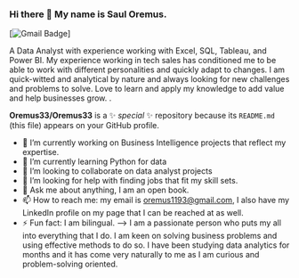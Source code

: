 ### Hi there 👋 My name is Saul Oremus. 
[![Gmail Badge](https://img.shields.io/badge/-oremus1193@gmail.com-D14836?style=for-the-badge&logo=gmail&logoColor=white=mailto:oremus1193@gmail.com)]

A Data Analyst with experience working with Excel, SQL, Tableau, and Power BI. My experience working in tech sales has conditioned me to be able to work with different personalities and quickly adapt to changes.  I am quick-witted and analytical by nature and always looking for new challenges and problems to solve. Love to learn and apply my knowledge to add value and help businesses grow. .



**Oremus33/Oremus33** is a ✨ _special_ ✨ repository because its `README.md` (this file) appears on your GitHub profile.


- 🔭 I’m currently working on Business Intelligence projects that reflect my expertise. 
- 🌱 I’m currently learning Python for data
- 👯 I’m looking to collaborate on data analyst projects 
- 🤔 I’m looking for help with finding jobs that fit my skill sets. 
- 💬 Ask me about anything, I am an open book. 
- 📫 How to reach me: my email is oremus1193@gmail.com, I also have my LinkedIn profile on my page that I can be reached at as well. 
- ⚡ Fun fact: I am bilingual. 
--> I am a passionate person who puts my all into everything that I do. I am keen on solving business problems and using effective methods to do so.  I have been studying data analytics for months and it has come very naturally to me as I am curious and problem-solving oriented. 
